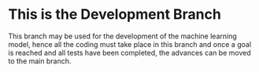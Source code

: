 # This is the Development Branch
This branch may be used for the development of the machine learning model, hence all the coding must take place in this branch and once a goal is reached and all tests have been completed, the advances can be moved to the main branch.
